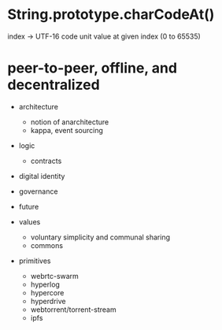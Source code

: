 # String.prototype.charCodeAt()

index -> UTF-16 code unit value at given index (0 to 65535)

# peer-to-peer, offline, and decentralized

* architecture
  * notion of anarchitecture
  * kappa, event sourcing

* logic
  * contracts

* digital identity

* governance

* future

* values
  * voluntary simplicity and communal sharing
  * commons

* primitives
  * webrtc-swarm
  * hyperlog
  * hypercore
  * hyperdrive
  * webtorrent/torrent-stream
  * ipfs
